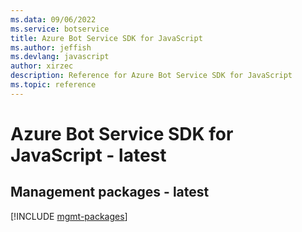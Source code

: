 ```yaml
---
ms.data: 09/06/2022
ms.service: botservice
title: Azure Bot Service SDK for JavaScript
ms.author: jeffish
ms.devlang: javascript
author: xirzec
description: Reference for Azure Bot Service SDK for JavaScript
ms.topic: reference
---
```

# Azure Bot Service SDK for JavaScript - latest

## Management packages - latest
[!INCLUDE [mgmt-packages](bot-service-mgmt-index.md)]